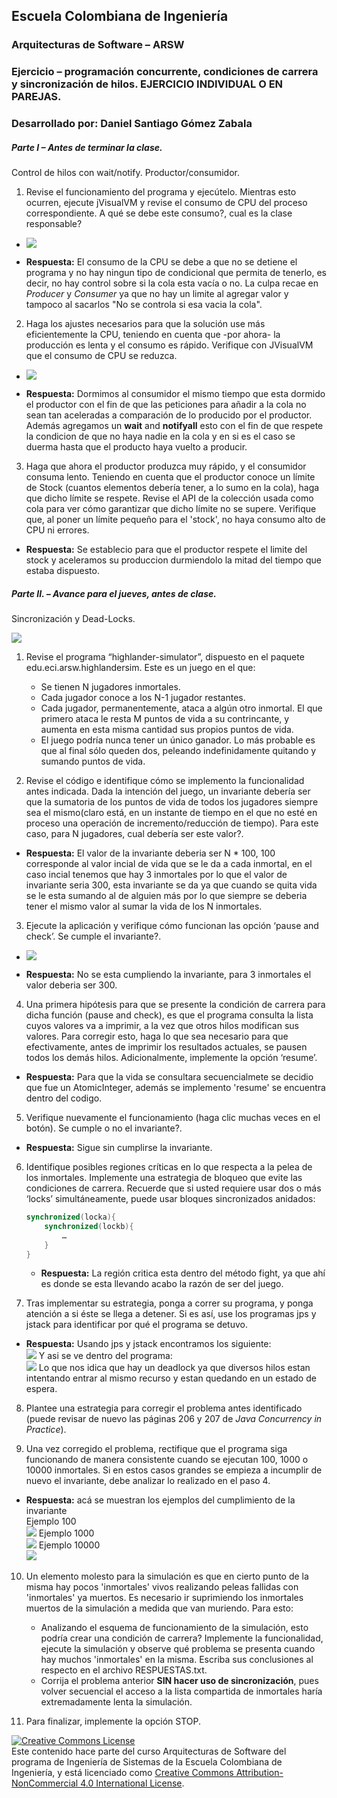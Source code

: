 
## Escuela Colombiana de Ingeniería
### Arquitecturas de Software – ARSW


### Ejercicio – programación concurrente, condiciones de carrera y sincronización de hilos. EJERCICIO INDIVIDUAL O EN PAREJAS.

### **Desarrollado por: Daniel Santiago Gómez Zabala**

##### Parte I – Antes de terminar la clase.

Control de hilos con wait/notify. Productor/consumidor.

1. Revise el funcionamiento del programa y ejecútelo. Mientras esto ocurren, ejecute jVisualVM y revise el consumo de CPU del proceso correspondiente. A qué se debe este consumo?, cual es la clase responsable?

* ![](img/CPU_parte1_1.png)

* __Respuesta:__ El consumo de la CPU se debe a que no se detiene el programa y no hay ningun tipo de condicional que permita de tenerlo, es decir, no hay control sobre si la cola esta vacía o no. La culpa recae en _Producer_ y _Consumer_ ya que no hay un limite al agregar valor y tampoco al sacarlos "No se controla si esa vacia la cola".

2. Haga los ajustes necesarios para que la solución use más eficientemente la CPU, teniendo en cuenta que -por ahora- la producción es lenta y el consumo es rápido. Verifique con JVisualVM que el consumo de CPU se reduzca.

* ![](img/CPU_parte1_2.png)

* __Respuesta:__ Dormimos al consumidor el mismo tiempo que esta dormido el productor con el fin de que las peticiones para añadir a la cola no sean tan aceleradas a comparación de lo producido por el productor. Además agregamos un __wait__ and __notifyall__ esto con el fin de que respete la condicion de que no haya nadie en la cola y en si es el caso se duerma hasta que el producto haya vuelto a producir.

3. Haga que ahora el productor produzca muy rápido, y el consumidor consuma lento. Teniendo en cuenta que el productor conoce un límite de Stock (cuantos elementos debería tener, a lo sumo en la cola), haga que dicho límite se respete. Revise el API de la colección usada como cola para ver cómo garantizar que dicho límite no se supere. Verifique que, al poner un límite pequeño para el 'stock', no haya consumo alto de CPU ni errores.

* __Respuesta:__ Se establecio para que el productor respete el limite del stock y aceleramos su produccion durmiendolo la mitad del tiempo que estaba dispuesto.

##### Parte II. – Avance para el jueves, antes de clase.

Sincronización y Dead-Locks.

![](http://files.explosm.net/comics/Matt/Bummed-forever.png)

1. Revise el programa “highlander-simulator”, dispuesto en el paquete edu.eci.arsw.highlandersim. Este es un juego en el que:

	* Se tienen N jugadores inmortales.
	* Cada jugador conoce a los N-1 jugador restantes.
	* Cada jugador, permanentemente, ataca a algún otro inmortal. El que primero ataca le resta M puntos de vida a su contrincante, y aumenta en esta misma cantidad sus propios puntos de vida.
	* El juego podría nunca tener un único ganador. Lo más probable es que al final sólo queden dos, peleando indefinidamente quitando y sumando puntos de vida.

2. Revise el código e identifique cómo se implemento la funcionalidad antes indicada. Dada la intención del juego, un invariante debería ser que la sumatoria de los puntos de vida de todos los jugadores siempre sea el mismo(claro está, en un instante de tiempo en el que no esté en proceso una operación de incremento/reducción de tiempo). Para este caso, para N jugadores, cual debería ser este valor?.

* __Respuesta:__ El valor de la invariante deberia ser N * 100, 100 corresponde al valor incial de vida que se le da a cada inmortal, en el caso incial tenemos que hay 3 inmortales por lo que el valor de invariante seria 300, esta invariante se da ya que cuando se quita vida se le esta sumando al de alguien más por lo que siempre se deberia tener el mismo valor al sumar la vida de los N inmortales.

3. Ejecute la aplicación y verifique cómo funcionan las opción ‘pause and check’. Se cumple el invariante?.

* ![](img/ejecute%20'pause%20and%20check'%20y%20revisar%20invariante.png)

* __Respuesta:__ No se esta cumpliendo la invariante, para 3 inmortales el valor deberia ser 300.

4. Una primera hipótesis para que se presente la condición de carrera para dicha función (pause and check), es que el programa consulta la lista cuyos valores va a imprimir, a la vez que otros hilos modifican sus valores. Para corregir esto, haga lo que sea necesario para que efectivamente, antes de imprimir los resultados actuales, se pausen todos los demás hilos. Adicionalmente, implemente la opción ‘resume’.

* __Respuesta:__ Para que la vida se consultara secuencialmete se decidio que fue un AtomicInteger, además se implemento 'resume' se encuentra dentro del codigo.

5. Verifique nuevamente el funcionamiento (haga clic muchas veces en el botón). Se cumple o no el invariante?.

* __Respuesta:__ Sigue sin cumplirse la invariante.

6. Identifique posibles regiones críticas en lo que respecta a la pelea de los inmortales. Implemente una estrategia de bloqueo que evite las condiciones de carrera. Recuerde que si usted requiere usar dos o más ‘locks’ simultáneamente, puede usar bloques sincronizados anidados:

	```java
	synchronized(locka){
		synchronized(lockb){
			…
		}
	}
	```
	* __Respuesta:__ La región critica esta dentro del método fight, ya que ahí es donde se esta llevando acabo la razón de ser del juego.

7. Tras implementar su estrategia, ponga a correr su programa, y ponga atención a si éste se llega a detener. Si es así, use los programas jps y jstack para identificar por qué el programa se detuvo.

* __Respuesta:__ Usando jps y jstack encontramos los siguiente: <br>
![](img/deadlocks%20cmd.png)
Y asi se ve dentro del programa: <br>
![](img/deadlocks.png)
Lo que nos idica que hay un deadlock ya que diversos hilos estan intentando entrar al mismo recurso y estan quedando en un estado de espera. 

8. Plantee una estrategia para corregir el problema antes identificado (puede revisar de nuevo las páginas 206 y 207 de _Java Concurrency in Practice_).

9. Una vez corregido el problema, rectifique que el programa siga funcionando de manera consistente cuando se ejecutan 100, 1000 o 10000 inmortales. Si en estos casos grandes se empieza a incumplir de nuevo el invariante, debe analizar lo realizado en el paso 4.

* __Respuesta:__ acá se muestran los ejemplos del cumplimiento de la invariante<br>
Ejemplo 100<br>
![](img/invariate100.png)
Ejemplo 1000<br>
![](img/invariate1000.png)
Ejemplo 10000<br>
![](img/invariate10000.png)

10. Un elemento molesto para la simulación es que en cierto punto de la misma hay pocos 'inmortales' vivos realizando peleas fallidas con 'inmortales' ya muertos. Es necesario ir suprimiendo los inmortales muertos de la simulación a medida que van muriendo. Para esto:
	* Analizando el esquema de funcionamiento de la simulación, esto podría crear una condición de carrera? Implemente la funcionalidad, ejecute la simulación y observe qué problema se presenta cuando hay muchos 'inmortales' en la misma. Escriba sus conclusiones al respecto en el archivo RESPUESTAS.txt.
	* Corrija el problema anterior __SIN hacer uso de sincronización__, pues volver secuencial el acceso a la lista compartida de inmortales haría extremadamente lenta la simulación.

11. Para finalizar, implemente la opción STOP.

<!--
### Criterios de evaluación

1. Parte I.
	* Funcional: La simulación de producción/consumidor se ejecuta eficientemente (sin esperas activas).

2. Parte II. (Retomando el laboratorio 1)
	* Se modificó el ejercicio anterior para que los hilos llevaran conjuntamente (compartido) el número de ocurrencias encontradas, y se finalizaran y retornaran el valor en cuanto dicho número de ocurrencias fuera el esperado.
	* Se garantiza que no se den condiciones de carrera modificando el acceso concurrente al valor compartido (número de ocurrencias).


2. Parte III.
	* Diseño:
		- Coordinación de hilos:
			* Para pausar la pelea, se debe lograr que el hilo principal induzca a los otros a que se suspendan a sí mismos. Se debe también tener en cuenta que sólo se debe mostrar la sumatoria de los puntos de vida cuando se asegure que todos los hilos han sido suspendidos.
			* Si para lo anterior se recorre a todo el conjunto de hilos para ver su estado, se evalúa como R, por ser muy ineficiente.
			* Si para lo anterior los hilos manipulan un contador concurrentemente, pero lo hacen sin tener en cuenta que el incremento de un contador no es una operación atómica -es decir, que puede causar una condición de carrera- , se evalúa como R. En este caso se debería sincronizar el acceso, o usar tipos atómicos como AtomicInteger).

		- Consistencia ante la concurrencia
			* Para garantizar la consistencia en la pelea entre dos inmortales, se debe sincronizar el acceso a cualquier otra pelea que involucre a uno, al otro, o a los dos simultáneamente:
			* En los bloques anidados de sincronización requeridos para lo anterior, se debe garantizar que si los mismos locks son usados en dos peleas simultánemante, éstos será usados en el mismo orden para evitar deadlocks.
			* En caso de sincronizar el acceso a la pelea con un LOCK común, se evaluará como M, pues esto hace secuencial todas las peleas.
			* La lista de inmortales debe reducirse en la medida que éstos mueran, pero esta operación debe realizarse SIN sincronización, sino haciendo uso de una colección concurrente (no bloqueante).

	

	* Funcionalidad:
		* Se cumple con el invariante al usar la aplicación con 10, 100 o 1000 hilos.
		* La aplicación puede reanudar y finalizar(stop) su ejecución.
		
		-->

<a rel="license" href="http://creativecommons.org/licenses/by-nc/4.0/"><img alt="Creative Commons License" style="border-width:0" src="https://i.creativecommons.org/l/by-nc/4.0/88x31.png" /></a><br />Este contenido hace parte del curso Arquitecturas de Software del programa de Ingeniería de Sistemas de la Escuela Colombiana de Ingeniería, y está licenciado como <a rel="license" href="http://creativecommons.org/licenses/by-nc/4.0/">Creative Commons Attribution-NonCommercial 4.0 International License</a>.
